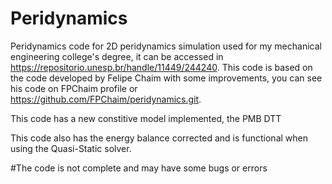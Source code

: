 # Peridynamics
Peridynamics code for 2D peridynamics simulation used for my mechanical engineering college's degree, it can be accessed in https://repositorio.unesp.br/handle/11449/244240. This code is based on the code developed by Felipe Chaim with some improvements, you can see his code on FPChaim profile or https://github.com/FPChaim/peridynamics.git.

This code has a new constitive model implemented, the PMB DTT

This code also has the energy balance corrected and is functional when using the Quasi-Static solver.

#The code is not complete and may have some bugs or errors
